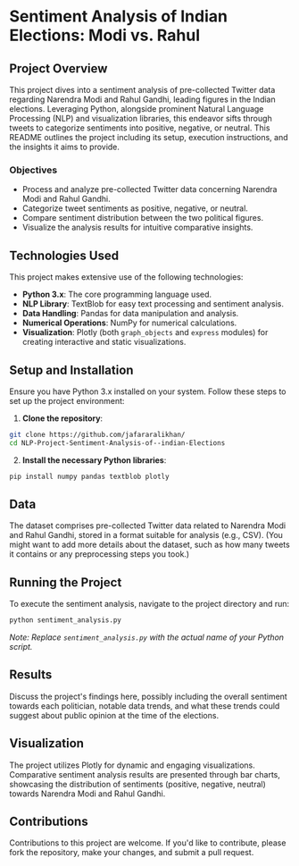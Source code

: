 # Sentiment Analysis of Indian Elections: Modi vs. Rahul

## Project Overview
This project dives into a sentiment analysis of pre-collected Twitter data regarding Narendra Modi and Rahul Gandhi, leading figures in the Indian elections. Leveraging Python, alongside prominent Natural Language Processing (NLP) and visualization libraries, this endeavor sifts through tweets to categorize sentiments into positive, negative, or neutral. This README outlines the project including its setup, execution instructions, and the insights it aims to provide.

### Objectives
- Process and analyze pre-collected Twitter data concerning Narendra Modi and Rahul Gandhi.
- Categorize tweet sentiments as positive, negative, or neutral.
- Compare sentiment distribution between the two political figures.
- Visualize the analysis results for intuitive comparative insights.

## Technologies Used
This project makes extensive use of the following technologies:
- **Python 3.x**: The core programming language used.
- **NLP Library**: TextBlob for easy text processing and sentiment analysis.
- **Data Handling**: Pandas for data manipulation and analysis.
- **Numerical Operations**: NumPy for numerical calculations.
- **Visualization**: Plotly (both `graph_objects` and `express` modules) for creating interactive and static visualizations.

## Setup and Installation

Ensure you have Python 3.x installed on your system. Follow these steps to set up the project environment:

1. **Clone the repository**:
```bash
git clone https://github.com/jafararalikhan/
cd NLP-Project-Sentiment-Analysis-of--indian-Elections
```

2. **Install the necessary Python libraries**:
```bash
pip install numpy pandas textblob plotly
```

## Data
The dataset comprises pre-collected Twitter data related to Narendra Modi and Rahul Gandhi, stored in a format suitable for analysis (e.g., CSV). (You might want to add more details about the dataset, such as how many tweets it contains or any preprocessing steps you took.)

## Running the Project

To execute the sentiment analysis, navigate to the project directory and run:

```python
python sentiment_analysis.py
```

*Note: Replace `sentiment_analysis.py` with the actual name of your Python script.*

## Results

Discuss the project's findings here, possibly including the overall sentiment towards each politician, notable data trends, and what these trends could suggest about public opinion at the time of the elections.

## Visualization

The project utilizes Plotly for dynamic and engaging visualizations. Comparative sentiment analysis results are presented through bar charts, showcasing the distribution of sentiments (positive, negative, neutral) towards Narendra Modi and Rahul Gandhi.

## Contributions

Contributions to this project are welcome. If you'd like to contribute, please fork the repository, make your changes, and submit a pull request.
